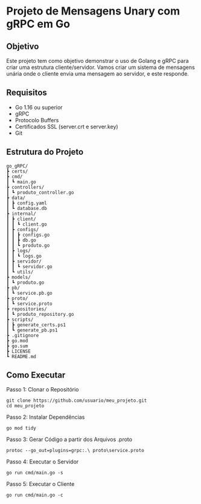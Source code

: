 # Projeto de Mensagens Unary com gRPC em Go

## Objetivo
Este projeto tem como objetivo demonstrar o uso de Golang e gRPC para criar uma estrutura cliente/servidor. Vamos criar um sistema de mensagens unária onde o cliente envia uma mensagem ao servidor, e este responde.

## Requisitos
- Go 1.16 ou superior
- gRPC
- Protocolo Buffers
- Certificados SSL (server.crt e server.key)
- Git

## Estrutura do Projeto
```
go_gRPC/
┣ certs/
┣ cmd/
┃ ┗ main.go
┣ controllers/
┃ ┗ produto_controller.go
┣ data/
┃ ┣ config.yaml
┃ ┗ database.db
┣ internal/
┃ ┣ client/
┃ ┃ ┗ client.go
┃ ┣ configs/
┃ ┃ ┣ configs.go
┃ ┃ ┣ db.go
┃ ┃ ┗ produto.go
┃ ┣ logs/
┃ ┃ ┗ logs.go
┃ ┣ servidor/
┃ ┃ ┗ servidor.go
┃ ┗ utils/
┣ models/
┃ ┗ produto.go
┣ pb/
┃ ┗ service.pb.go
┣ proto/
┃ ┗ service.proto
┣ repositories/
┃ ┗ produto_repository.go
┣ scripts/
┃ ┣ generate_certs.ps1
┃ ┗ generate_pb.ps1
┣ .gitignore
┣ go.mod
┣ go.sum
┣ LICENSE
┗ README.md
```

## Como Executar
Passo 1: Clonar o Repositório
```
git clone https://github.com/usuario/meu_projeto.git
cd meu_projeto
```

Passo 2: Instalar Dependências
```
go mod tidy
```

Passo 3: Gerar Código a partir dos Arquivos .proto
```
protoc --go_out=plugins=grpc:.\ proto\service.proto
```

Passo 4: Executar o Servidor
```
go run cmd/main.go -s
```

Passo 5: Executar o Cliente
```
go run cmd/main.go -c
```